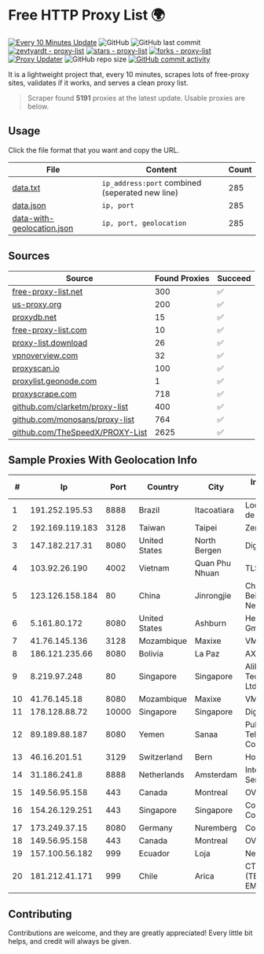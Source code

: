 
# Free HTTP Proxy List 🌍

[![Every 10 Minutes Update](https://github.com/mertguvencli/http-proxy-list/actions/workflows/main.yml/badge.svg?branch=main)](https://github.com/mertguvencli/http-proxy-list/actions/workflows/main.yml)
![GitHub](https://img.shields.io/github/license/mertguvencli/http-proxy-list)
![GitHub last commit](https://img.shields.io/github/last-commit/mertguvencli/http-proxy-list)
[![zevtyardt - proxy-list](https://img.shields.io/static/v1?label=zevtyardt&message=proxy-list&color=blue&logo=github)](https://github.com/zevtyardt/proxy-list "Go to GitHub repo")
[![stars - proxy-list](https://img.shields.io/github/stars/zevtyardt/proxy-list?style=social)](https://github.com/zevtyardt/proxy-list)
[![forks - proxy-list](https://img.shields.io/github/forks/zevtyardt/proxy-list?style=social)](https://github.com/zevtyardt/proxy-list)
[![Proxy Updater](https://github.com/zevtyardt/proxy-list/workflows/Proxy%20Updater/badge.svg)](https://github.com/zevtyardt/proxy-list/actions?query=workflow:"Proxy+Updater")
![GitHub repo size](https://img.shields.io/github/repo-size/zevtyardt/proxy-list)
[![GitHub commit activity](https://img.shields.io/github/commit-activity/m/zevtyardt/proxy-list?logo=commits)](https://github.com/zevtyardt/proxy-list/commits/main)

It is a lightweight project that, every 10 minutes, scrapes lots of free-proxy sites, validates if it works, and serves a clean proxy list.

> Scraper found **5191** proxies at the latest update. Usable proxies are below.

## Usage

Click the file format that you want and copy the URL.

|File|Content|Count|
|----|-------|-----|
|[data.txt](https://raw.githubusercontent.com/mertguvencli/http-proxy-list/main/proxy-list/data.txt)|`ip_address:port` combined (seperated new line)|285|
|[data.json](https://raw.githubusercontent.com/mertguvencli/http-proxy-list/main/proxy-list/data.json)|`ip, port`|285|
|[data-with-geolocation.json](https://raw.githubusercontent.com/mertguvencli/http-proxy-list/main/proxy-list/data-with-geolocation.json)|`ip, port, geolocation`|285|

## Sources

|Source|Found Proxies|Succeed|
|------|-------------|-------|
|[free-proxy-list.net](https://free-proxy-list.net)|300|✅|
|[us-proxy.org](https://www.us-proxy.org)|200|✅|
|[proxydb.net](http://proxydb.net)|15|✅|
|[free-proxy-list.com](https://free-proxy-list.com/?page=&port=&type%5B%5D=http&type%5B%5D=https&up_time=0&search=Search)|10|✅|
|[proxy-list.download](https://www.proxy-list.download/HTTP)|26|✅|
|[vpnoverview.com](https://vpnoverview.com/privacy/anonymous-browsing/free-proxy-servers)|32|✅|
|[proxyscan.io](https://www.proxyscan.io)|100|✅|
|[proxylist.geonode.com](https://proxylist.geonode.com/api/proxy-list?limit=300&page=1&sort_by=lastChecked&sort_type=desc&protocols=http,https)|1|✅|
|[proxyscrape.com](https://api.proxyscrape.com/v2/?request=displayproxies&protocol=http&timeout=10000&country=all&ssl=all&anonymity=all)|718|✅|
|[github.com/clarketm/proxy-list](https://raw.githubusercontent.com/clarketm/proxy-list/master/proxy-list-raw.txt)|400|✅|
|[github.com/monosans/proxy-list](https://raw.githubusercontent.com/monosans/proxy-list/main/proxies/http.txt)|764|✅|
|[github.com/TheSpeedX/PROXY-List](https://raw.githubusercontent.com/TheSpeedX/PROXY-List/master/http.txt)|2625|✅|


## Sample Proxies With Geolocation Info

|#|Ip|Port|Country|City|Internet Service Provider|
|-|--|----|-------|----|-------------------------|
|1|191.252.195.53|8888|Brazil|Itacoatiara|Locaweb Serviços de Internet S/A|
|2|192.169.119.183|3128|Taiwan|Taipei|Zenlayer Inc|
|3|147.182.217.31|8080|United States|North Bergen|DigitalOcean, LLC|
|4|103.92.26.190|4002|Vietnam|Quan Phu Nhuan|TLSOFT|
|5|123.126.158.184|80|China|Jinrongjie|China Unicom Beijing Province Network|
|6|5.161.80.172|8080|United States|Ashburn|Hetzner Online GmbH|
|7|41.76.145.136|3128|Mozambique|Maxixe|VM  S.A|
|8|186.121.235.66|8080|Bolivia|La Paz|AXS Bolivia S. A.|
|9|8.219.97.248|80|Singapore|Singapore|Alibaba (US) Technology Co., Ltd.|
|10|41.76.145.18|8080|Mozambique|Maxixe|VM  S.A|
|11|178.128.88.72|10000|Singapore|Singapore|DigitalOcean, LLC|
|12|89.189.88.187|8080|Yemen|Sanaa|Public Telecommunication Corporation|
|13|46.16.201.51|3129|Switzerland|Bern|Hosteur SA|
|14|31.186.241.8|8888|Netherlands|Amsterdam|InterNAP Network Services|
|15|149.56.95.158|443|Canada|Montreal|OVH Hosting|
|16|154.26.129.251|443|Singapore|Singapore|Cogent Communications|
|17|173.249.37.15|8080|Germany|Nuremberg|Contabo GmbH|
|18|149.56.95.158|443|Canada|Montreal|OVH Hosting|
|19|157.100.56.182|999|Ecuador|Loja|Nedetel S.A.|
|20|181.212.41.171|999|Chile|Arica|CTC. CORP S.A. (TELEFONICA EMPRESAS)|



## Contributing

Contributions are welcome, and they are greatly appreciated! Every
little bit helps, and credit will always be given.

